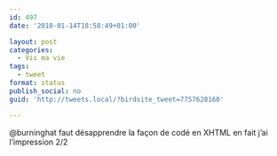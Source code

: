 ```yaml
---
id: 497
date: '2010-01-14T18:58:49+01:00'

layout: post
categories:
  - Vis ma vie
tags:
  - tweet
format: status
publish_social: no
guid: 'http://tweets.local/?birdsite_tweet=7757628160'

---
```


@burninghat faut désapprendre la façon de codé en XHTML en fait j’ai l’impression 2/2